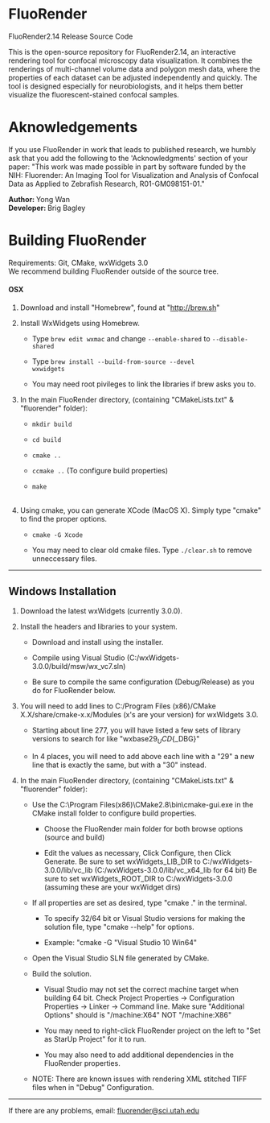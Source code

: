 FluoRender
========

FluoRender2.14 Release Source Code

This is the open-source repository for FluoRender2.14, an interactive rendering tool for confocal microscopy data visualization. It combines the renderings of multi-channel volume data and polygon mesh data, where the properties of each dataset can be adjusted independently and quickly. The tool is designed especially for neurobiologists, and it helps them better visualize the fluorescent-stained confocal samples.

Aknowledgements
========
If you use FluoRender in work that leads to published research, we humbly ask that you add the following to the 'Acknowledgments' section of your paper: 
"This work was made possible in part by software funded by the NIH: Fluorender: An Imaging Tool for Visualization and Analysis of Confocal Data as Applied to Zebrafish Research, R01-GM098151-01."

<strong>Author: </strong> Yong Wan<br/>
<strong>Developer: </strong> Brig Bagley<br/>

Building FluoRender
========
Requirements: Git, CMake, wxWidgets 3.0<br/>
We recommend building FluoRender outside of the source tree. <br/>

<h4>OSX</h4> 

1) Download and install "Homebrew", found at "http://brew.sh"

2) Install WxWidgets using Homebrew.

   * Type <code>brew edit wxmac</code> and change <code>--enable-shared</code> to <code>--disable-shared</code><br/>
  
   * Type <code>brew install --build-from-source --devel wxwidgets</code><br/>

   * You may need root pivileges to link the libraries if brew asks you to.<br/>

3) In the main FluoRender directory, (containing "CMakeLists.txt" & "fluorender" folder):
   
   * <code>mkdir build</code><br/>
   
   * <code>cd build</code><br/>

   * <code>cmake ..</code><br/>

   * <code>ccmake ..</code> (To configure build properties)<br/>

   * <code>make</code><br/><br/>

4) Using cmake, you can generate XCode (MacOS X). Simply type "cmake" to find the proper options.

   * <code>cmake -G Xcode</code><br/>

   * You may need to clear old cmake files. Type <code>./clear.sh</code> to remove unneccessary files.<br/> 

--------------------------------------------------------------------------------------------------
Windows Installation
--------------------------------------------------------------------------------------------------

1) Download the latest wxWidgets (currently 3.0.0).

2) Install the headers and libraries to your system.

    * Download and install using the installer. 

    * Compile using Visual Studio (C:/wxWidgets-3.0.0/build/msw/wx_vc7.sln)

    * Be sure to compile the same configuration (Debug/Release) as you do for FluoRender below.

2) You will need to add lines to C:/Program Files (x86)/CMake X.X/share/cmake-x.x/Modules (x's are your version) 
    for wxWidgets 3.0.

    * Starting about line 277, you will have listed a few sets of library versions to 
     search for like "wxbase29${_UCD}${_DBG}"

    * In 4 places, you will need to add above each line with a "29" a new line that is exactly the same, but with a "30" instead.

3) In the main FluoRender directory, (containing "CMakeLists.txt" & "fluorender" folder):

    * Use the C:\Program Files(x86)\CMake2.8\bin\cmake-gui.exe in the CMake install folder to configure build properties.

         - Choose the FluoRender main folder for both browse options (source and build)

         - Edit the values as necessary, Click Configure, then Click Generate.
              Be sure to set wxWidgets_LIB_DIR to C:/wxWidgets-3.0.0/lib/vc_lib 
			                                     (C:/wxWidgets-3.0.0/lib/vc_x64_lib for 64 bit)
              Be sure to set wxWidgets_ROOT_DIR to C:/wxWidgets-3.0.0 (assuming these are your wxWidget dirs)

    * If all properties are set as desired, type "cmake ." in the terminal. 

	     - To specify 32/64 bit or Visual Studio versions for making the solution file, type "cmake --help" for options.

		 - Example: "cmake -G "Visual Studio 10 Win64"

    * Open the Visual Studio SLN file generated by CMake.

    * Build the solution.
	   
	     - Visual Studio may not set the correct machine target when building 64 bit.
		   Check Project Properties -> Configuration Properties -> Linker -> Command line.
		   Make sure "Additional Options" should is "/machine:X64" NOT "/machine:X86"

         - You may need to right-click FluoRender project on the left to "Set as StarUp Project" for it to run.

         - You may also need to add additional dependencies in the FluoRender properties.
    
    * NOTE: There are known issues with rendering XML stitched TIFF files when in "Debug" Configuration.


--------------------------------------------------------------------------------------------------

If there are any problems, email: fluorender@sci.utah.edu
